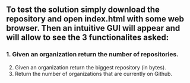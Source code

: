 ## To test the solution simply download the repository and open index.html with some web browser. Then an intuitive GUI will appear and will allow to see the 3 functionalites asked:

### 1. Given an organization return the number of repositories.
2. Given an organization return the biggest repository (in bytes).
3. Return the number of organizations that are currently on Github.
